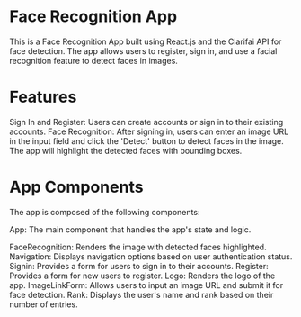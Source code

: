 # Face Recognition App

This is a Face Recognition App built using React.js and the Clarifai API for face detection. The app allows users to register, sign in, and use a facial recognition feature to detect faces in images.

# Features
Sign In and Register: Users can create accounts or sign in to their existing accounts.
Face Recognition: After signing in, users can enter an image URL in the input field and click the 'Detect' button to detect faces in the image. The app will highlight the detected faces with bounding boxes.

# App Components
The app is composed of the following components:

App: The main component that handles the app's state and logic.

FaceRecognition: Renders the image with detected faces highlighted.
Navigation: Displays navigation options based on user authentication status.
Signin: Provides a form for users to sign in to their accounts.
Register: Provides a form for new users to register.
Logo: Renders the logo of the app.
ImageLinkForm: Allows users to input an image URL and submit it for face detection.
Rank: Displays the user's name and rank based on their number of entries.
